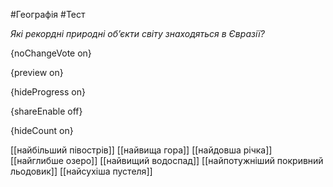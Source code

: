 #Географія #Тест

*Які рекордні природні об’єкти світу знаходяться в Євразії?*

{noChangeVote on}

{preview on}

{hideProgress on}

{shareEnable off}

{hideCount on}

[[найбільший півострів]]
[[найвища гора]]
[[найдовша річка]]
[[найглибше озеро]]
[[найвищий водоспад]]
[[найпотужніший покривний льодовик]]
[[найсухіша пустеля]]
